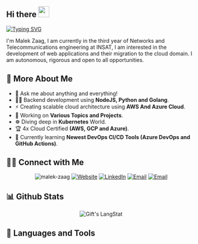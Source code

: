 ## Hi there <img src="https://github.com/TheDudeThatCode/TheDudeThatCode/blob/master/Assets/Hi.gif" width="29px"> 
[![Typing SVG](https://readme-typing-svg.demolab.com/?lines=Cloud+and+DevOps+student;Network+Engineer;CyberSecurity+Enthusiast)](https://git.io/typing-svg)

<div>
 <p>
 I'm Malek Zaag, I am currently in the third year of Networks and Telecommunications engineering at INSAT, I am interested in the development of web applications and their migration to the cloud domain. I am autonomous, rigorous and open to all opportunities. 

## 🧐 More About Me
 - 💬 Ask me about anything and everything!
 - 👨‍💻 Backend development using **NodeJS, Python and Golang**.
 - ⚡ Creating scalable cloud architecture using **AWS And Azure Cloud**.
 - 🥅 Working on **Various Topics and Projects**.
 - ☸️ Diving deep in **Kubernetes** World.
 - 🏆 4x Cloud Certified **(AWS, GCP and Azure)**.
 - 🌱 Currently learning **Newest DevOps CI/CD Tools (Azure DevOps and GitHub Actions)**.  

 </p>
</div>

## 🤝🏻 Connect with Me 
<p align="center">
 <img src="https://komarev.com/ghpvc/?username=Malek-Zaag&label=Profile%20views&color=0e75b6&style=flat" alt="malek-zaag" />
 <a href="https://malek-zaag.netlify.app/" target="_blank"><img alt="Website" src="https://img.shields.io/website?url=https://malek-zaag.netlify.app"></a>
 <a href="https://www.linkedin.com/in/malekzaag/" target="_blank"><img alt="LinkedIn" src="https://img.shields.io/badge/-malek_zaag-blue?style=flat&logo=Linkedin&logoColor=white"></a>
 <a href="https://github.com/Malek-Zaag"><img alt="Email" src="https://img.shields.io/github/followers/Malek-Zaag?label=Follow&style=social"></a>
 <a href="mailto:zaag.malek1@gmail.com"><img alt="Email" src="https://img.shields.io/badge/-malek_zaag-c14438?style=flat&logo=Gmail&logoColor=white"></a>
</p>


## 📊 Github Stats
 <div align="center">
  <img align="center" src="https://streak-stats.demolab.com/?user=Malek-Zaag" alt="Gift's LangStat" /> 
</div>

## 🔨 Languages and Tools






